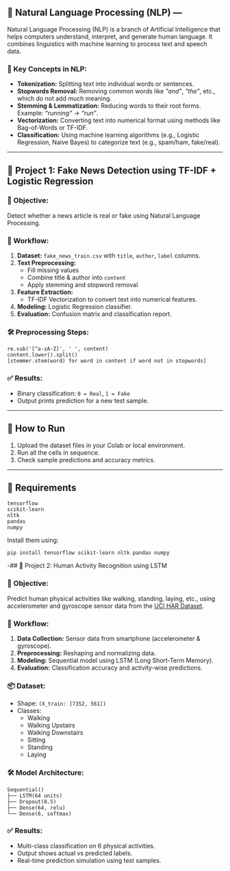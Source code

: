 


## 🧠 Natural Language Processing (NLP) —

Natural Language Processing (NLP) is a branch of Artificial Intelligence that helps computers understand, interpret, and generate human language. It combines linguistics with machine learning to process text and speech data.

### 🔑 Key Concepts in NLP:
- **Tokenization:** Splitting text into individual words or sentences.
- **Stopwords Removal:** Removing common words like *"and"*, *"the"*, etc., which do not add much meaning.
- **Stemming & Lemmatization:** Reducing words to their root forms. Example: *“running” → “run”*.
- **Vectorization:** Converting text into numerical format using methods like Bag-of-Words or TF-IDF.
- **Classification:** Using machine learning algorithms (e.g., Logistic Regression, Naive Bayes) to categorize text (e.g., spam/ham, fake/real).

---


## 📁 Project 1: Fake News Detection using TF-IDF + Logistic Regression

### 📌 Objective:
Detect whether a news article is real or fake using Natural Language Processing.

### 🧱 Workflow:
1. **Dataset:** `fake_news_train.csv` with `title`, `author`, `label` columns.
2. **Text Preprocessing:**
   - Fill missing values
   - Combine title & author into `content`
   - Apply stemming and stopword removal
3. **Feature Extraction:**
   - TF-IDF Vectorization to convert text into numerical features.
4. **Modeling:** Logistic Regression classifier.
5. **Evaluation:** Confusion matrix and classification report.

### 🛠 Preprocessing Steps:
```
re.sub('[^a-zA-Z]', ' ', content)
content.lower().split()
[stemmer.stem(word) for word in content if word not in stopwords]
```

### ✅ Results:
- Binary classification: `0 = Real`, `1 = Fake`
- Output prints prediction for a new test sample.

---

## 🚀 How to Run

1. Upload the dataset files in your Colab or local environment.
2. Run all the cells in sequence.
3. Check sample predictions and accuracy metrics.

---

## 🧾 Requirements
```
tensorflow
scikit-learn
nltk
pandas
numpy
```

Install them using:
```
pip install tensorflow scikit-learn nltk pandas numpy
```

-## 📁 Project 2: Human Activity Recognition using LSTM

### 📌 Objective:
Predict human physical activities like walking, standing, laying, etc., using accelerometer and gyroscope sensor data from the [UCI HAR Dataset](https://archive.ics.uci.edu/ml/datasets/human+activity+recognition+using+smartphones).

### 🧱 Workflow:
1. **Data Collection:** Sensor data from smartphone (accelerometer & gyroscope).
2. **Preprocessing:** Reshaping and normalizing data.
3. **Modeling:** Sequential model using LSTM (Long Short-Term Memory).
4. **Evaluation:** Classification accuracy and activity-wise predictions.

### 📦 Dataset:
- Shape: `(X_train: [7352, 561])`
- Classes:
  - Walking
  - Walking Upstairs
  - Walking Downstairs
  - Sitting
  - Standing
  - Laying

### 🛠 Model Architecture:
```
Sequential()
├── LSTM(64 units)
├── Dropout(0.5)
├── Dense(64, relu)
└── Dense(6, softmax)
```

### ✅ Results:
- Multi-class classification on 6 physical activities.
- Output shows actual vs predicted labels.
- Real-time prediction simulation using test samples.

